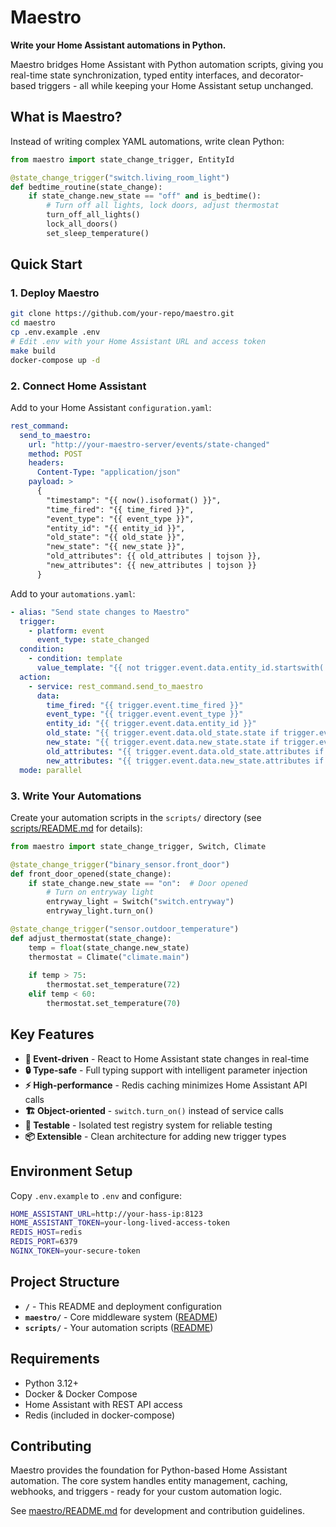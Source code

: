 # Maestro

**Write your Home Assistant automations in Python.** 

Maestro bridges Home Assistant with Python automation scripts, giving you real-time state synchronization, typed entity interfaces, and decorator-based triggers - all while keeping your Home Assistant setup unchanged.

## What is Maestro?

Instead of writing complex YAML automations, write clean Python:

```python
from maestro import state_change_trigger, EntityId

@state_change_trigger("switch.living_room_light")
def bedtime_routine(state_change):
    if state_change.new_state == "off" and is_bedtime():
        # Turn off all lights, lock doors, adjust thermostat
        turn_off_all_lights()
        lock_all_doors()
        set_sleep_temperature()
```

## Quick Start

### 1. Deploy Maestro

```bash
git clone https://github.com/your-repo/maestro.git
cd maestro
cp .env.example .env
# Edit .env with your Home Assistant URL and access token
make build
docker-compose up -d
```

### 2. Connect Home Assistant

Add to your Home Assistant `configuration.yaml`:

```yaml
rest_command:
  send_to_maestro:
    url: "http://your-maestro-server/events/state-changed"
    method: POST
    headers:
      Content-Type: "application/json"
    payload: >
      {
        "timestamp": "{{ now().isoformat() }}",
        "time_fired": "{{ time_fired }}",
        "event_type": "{{ event_type }}",
        "entity_id": "{{ entity_id }}",
        "old_state": "{{ old_state }}",
        "new_state": "{{ new_state }}",
        "old_attributes": {{ old_attributes | tojson }},
        "new_attributes": {{ new_attributes | tojson }}
      }
```

Add to your `automations.yaml`:

```yaml
- alias: "Send state changes to Maestro"
  trigger:
    - platform: event
      event_type: state_changed
  condition:
    - condition: template
      value_template: "{{ not trigger.event.data.entity_id.startswith('automation.') }}"
  action:
    - service: rest_command.send_to_maestro
      data:
        time_fired: "{{ trigger.event.time_fired }}"
        event_type: "{{ trigger.event.event_type }}"
        entity_id: "{{ trigger.event.data.entity_id }}"
        old_state: "{{ trigger.event.data.old_state.state if trigger.event.data.old_state else none }}"
        new_state: "{{ trigger.event.data.new_state.state if trigger.event.data.new_state else none }}"
        old_attributes: "{{ trigger.event.data.old_state.attributes if trigger.event.data.old_state else {} }}"
        new_attributes: "{{ trigger.event.data.new_state.attributes if trigger.event.data.new_state else {} }}"
  mode: parallel
```

### 3. Write Your Automations

Create your automation scripts in the `scripts/` directory (see [scripts/README.md](scripts/README.md) for details):

```python
from maestro import state_change_trigger, Switch, Climate

@state_change_trigger("binary_sensor.front_door")
def front_door_opened(state_change):
    if state_change.new_state == "on":  # Door opened
        # Turn on entryway light
        entryway_light = Switch("switch.entryway")
        entryway_light.turn_on()

@state_change_trigger("sensor.outdoor_temperature") 
def adjust_thermostat(state_change):
    temp = float(state_change.new_state)
    thermostat = Climate("climate.main")
    
    if temp > 75:
        thermostat.set_temperature(72)
    elif temp < 60:
        thermostat.set_temperature(70)
```

## Key Features

- **🎯 Event-driven** - React to Home Assistant state changes in real-time
- **🔒 Type-safe** - Full typing support with intelligent parameter injection
- **⚡ High-performance** - Redis caching minimizes Home Assistant API calls  
- **🏗️ Object-oriented** - `switch.turn_on()` instead of service calls
- **🧪 Testable** - Isolated test registry system for reliable testing
- **📦 Extensible** - Clean architecture for adding new trigger types

## Environment Setup

Copy `.env.example` to `.env` and configure:

```bash
HOME_ASSISTANT_URL=http://your-hass-ip:8123
HOME_ASSISTANT_TOKEN=your-long-lived-access-token
REDIS_HOST=redis
REDIS_PORT=6379
NGINX_TOKEN=your-secure-token
```

## Project Structure

- **`/`** - This README and deployment configuration
- **`maestro/`** - Core middleware system ([README](maestro/README.md))
- **`scripts/`** - Your automation scripts ([README](scripts/README.md))

## Requirements

- Python 3.12+
- Docker & Docker Compose
- Home Assistant with REST API access
- Redis (included in docker-compose)

## Contributing

Maestro provides the foundation for Python-based Home Assistant automation. The core system handles entity management, caching, webhooks, and triggers - ready for your custom automation logic.

See [maestro/README.md](maestro/README.md) for development and contribution guidelines.

